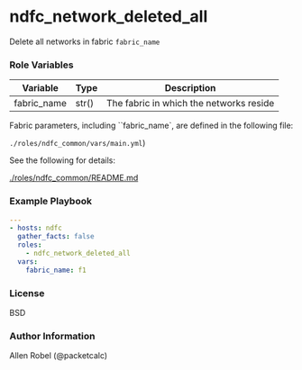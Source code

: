 # ndfc_network_deleted_all

Delete all networks in fabric ``fabric_name``

### Role Variables

Variable        | Type  | Description
----------------|-------|----------------------------------------
fabric_name     | str() | The fabric in which the networks reside

Fabric parameters, including ``fabric_name`, are defined in the following file:

``./roles/ndfc_common/vars/main.yml``)

See the following for details:

[./roles/ndfc_common/README.md](https://github.com/allenrobel/ndfc-roles/tree/master/roles/ndfc_common/README.md)


### Example Playbook

```yaml
---
- hosts: ndfc
  gather_facts: false
  roles:
    - ndfc_network_deleted_all
  vars:
    fabric_name: f1
```

### License

BSD

### Author Information

Allen Robel (@packetcalc)
